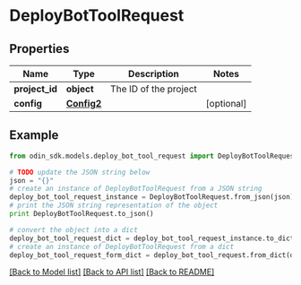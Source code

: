 # DeployBotToolRequest


## Properties

Name | Type | Description | Notes
------------ | ------------- | ------------- | -------------
**project_id** | **object** | The ID of the project | 
**config** | [**Config2**](Config2.md) |  | [optional] 

## Example

```python
from odin_sdk.models.deploy_bot_tool_request import DeployBotToolRequest

# TODO update the JSON string below
json = "{}"
# create an instance of DeployBotToolRequest from a JSON string
deploy_bot_tool_request_instance = DeployBotToolRequest.from_json(json)
# print the JSON string representation of the object
print DeployBotToolRequest.to_json()

# convert the object into a dict
deploy_bot_tool_request_dict = deploy_bot_tool_request_instance.to_dict()
# create an instance of DeployBotToolRequest from a dict
deploy_bot_tool_request_form_dict = deploy_bot_tool_request.from_dict(deploy_bot_tool_request_dict)
```
[[Back to Model list]](../README.md#documentation-for-models) [[Back to API list]](../README.md#documentation-for-api-endpoints) [[Back to README]](../README.md)


